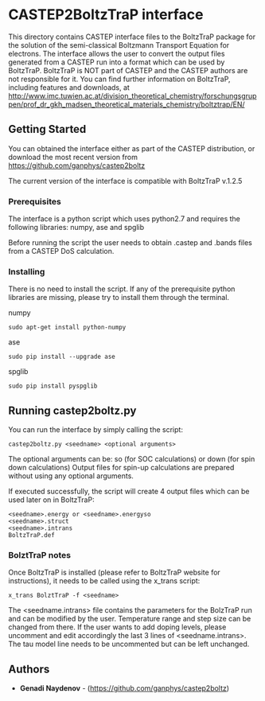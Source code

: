 # CASTEP2BoltzTraP interface

This directory contains CASTEP interface files to the BoltzTraP package for the solution of the semi-classical Boltzmann Transport Equation for electrons. The interface allows the user to convert the output files generated from a CASTEP run into a format which can be used by BoltzTraP.
BoltzTraP is NOT part of CASTEP and the CASTEP authors are not responsible for it.
You can find further information on BoltzTraP, including features and downloads, at http://www.imc.tuwien.ac.at/division_theoretical_chemistry/forschungsgruppen/prof_dr_gkh_madsen_theoretical_materials_chemistry/boltztrap/EN/

## Getting Started

You can obtained the interface either as part of the CASTEP distribution, or download the most recent version from https://github.com/ganphys/castep2boltz 

The current version of the interface is compatible with BoltzTraP v.1.2.5

### Prerequisites

The interface is a python script which uses python2.7 and requires the following libraries: numpy, ase and spglib  

Before running the script the user needs to obtain <seedname>.castep and <seedname>.bands files from a CASTEP DoS calculation.

### Installing

There is no need to install the script. If any of the prerequisite python libraries are missing, please try to install them through the terminal.

numpy

```
sudo apt-get install python-numpy
```
ase

```
sudo pip install --upgrade ase
```

spglib

```
sudo pip install pyspglib
```

## Running castep2boltz.py

You can run the interface by simply calling the script:

```
castep2boltz.py <seedname> <optional arguments>
```

The optional arguments can be: so (for SOC calculations) or down (for spin down calculations)
Output files for spin-up calculations are prepared without using any optional arguments. 

If executed successfully, the script will create 4 output files which can be used later on in BoltzTraP:

```
<seedname>.energy or <seedname>.energyso
<seedname>.struct
<seedname>.intrans
BoltzTraP.def
```

### BolztTraP notes

Once BoltzTraP is installed (please refer to BoltzTraP website for instructions), it needs to be called using the x_trans script:

```
x_trans BolztTraP -f <seedname>
```

The <seedname.intrans> file contains the parameters for the BolzTraP run and can be modified by the user. Temperature range and step size can be changed from there. If the user wants to add doping levels, please uncomment and edit accordingly the last 3 lines of <seedname.intrans>. The tau model line needs to be uncommented but can be left unchanged.
 
## Authors

* **Genadi Naydenov** - (https://github.com/ganphys/castep2boltz)

